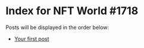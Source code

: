 # Index for NFT World #1718
Posts will be displayed in the order below:

- [Your first post](./001-first.md)

